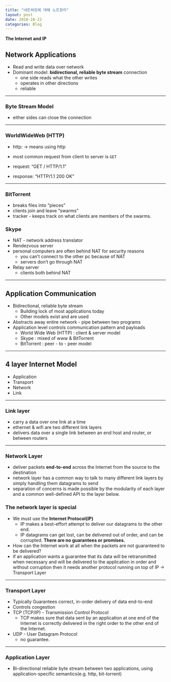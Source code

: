 ```yaml
---
title: "네트워킹에 대해 노트정리"
layout: post
date: 2018-10-22
categories: Blog
---
```




**The Internet and IP**

## Network Applications
* Read and write data over network
* Dominant model: **bidirectional, reliable byte stream** connection
	* one side reads what the other writes
	* operates in other directions
	* reliable

---

### Byte Stream Model
* either sides can close the connection

---


### WorldWideWeb (HTTP)
* http: -> means using http
* most common request from client to server is `GET`

* request: “GET / HTTP/1.1”
* response: “HTTP/1.1 200 OK”

---

### BitTorrent
* breaks files into “pieces”
* clients join and leave “swarms”
* tracker - keeps track on what clients are members of the swarms.

### Skype
* NAT - network address translator
* Rendezvous server
* personal computers are often behind NAT for security reasons
	* you can’t connect to the other pc because of NAT
	* servers don’t  go through NAT
* Relay server
	* clients both behind NAT

---

## Application Communication
* Bidirectional, reliable byte stream
	* Building lock of most applications today
	* Other models exist and are used
* Abstracts away entire network - pipe between two programs
* Application level controls communication pattern and payloads
	* World Wide Web (HTTP) : client & server model
	* Skype : mixed of www & BitTorrent
	* BitTorrent : peer - to - peer model

---

## 4 layer Internet Model
* Application
* Transport
* Network
* Link

---

### Link layer

* carry a data over one link at a time
* ethernet & wifi are two different link layers
* delivers data over a single link between an end host and router, or between routers
---

### Network Layer

* deliver packets **end-to-end** across the Internet from the source to the destination
* network layer has a common way to talk to many different link layers by simply handling them datagrams to send
* separation of concerns is made possible by the modularity of each layer and a common well-defined API to the layer below.

### The network layer is **special**
* We must use the **Internet Protocol(IP)**
  * IP makes a best-effort attempt to deliver our datagrams to the other end.
  * IP datagrams can get lost, can be delivered out of order, and can be corrupted. **There are no guarantees or promises.**
* How can the Internet work at all when the packets are not guaranteed to be delivered?
* if an application wants a guarantee that its data will be retransmitted when necessary and will be delivered to the application in order and without corruption then it needs another protocol running on top of IP -> Transport Layer

---

### Transport Layer
* Typically Guarantees correct, in-order delivery of data end-to-end
* Controls congestion
* TCP (TCP/IP) - Transmission Control Protocol
	* TCP makes sure that data sent by an application at one end of the Internet is correctly delivered in the right order to the other end of the Internet.
* UDP - User Datagram Protocol
	* no guarantee.

---

### Application Layer
* Bi-directional reliable byte stream between two applications, using application-specific semantics(e.g. http, bit-torrent)
